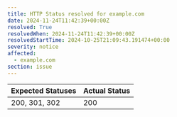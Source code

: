 ```yaml
---
title: HTTP Status resolved for example.com
date: 2024-11-24T11:42:39+00:00Z
resolved: True
resolvedWhen: 2024-11-24T11:42:39+00:00Z
resolvedStartTime: 2024-10-25T21:09:43.191474+00:00
severity: notice
affected:
  - example.com
section: issue
---
```


| Expected Statuses | Actual Status  |
|-------------------|----------------|
| 200, 301, 302 | 200 |
